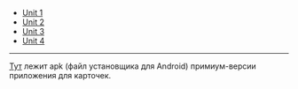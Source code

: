- [Unit 1](https://quizlet.com/ru/528758443/unit-1-flash-cards/)
- [Unit 2](https://quizlet.com/ru/535175594/unit-2-flash-cards/)
- [Unit 3](https://quizlet.com/ru/542944148/unit-3-flash-cards/)
- [Unit 4](https://quizlet.com/ru/547590349/unit-4-flash-cards/)

***

[Тут](https://drive.google.com/file/d/1464ipoxJIrbgKE_XZSQjHmRZRCACB2lR/view?usp=sharing) лежит apk (файл установщика для Android) примиум-версии приложения для карточек.